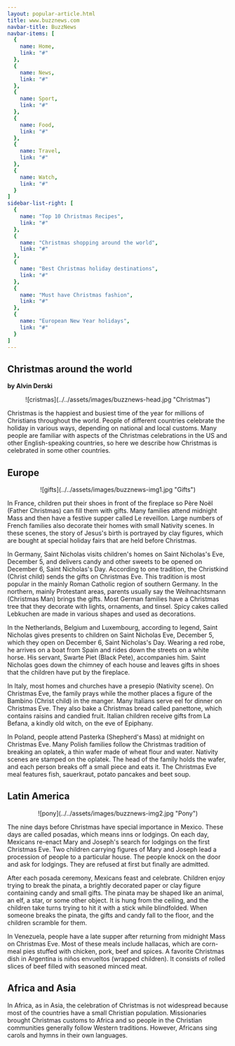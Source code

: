 ```yaml
---
layout: popular-article.html
title: www.buzznews.com
navbar-title: BuzzNews
navbar-items: [
  {
    name: Home,
    link: "#"
  },
  {
    name: News,
    link: "#"
  },
  {
    name: Sport,
    link: "#"
  },
  {
    name: Food,
    link: "#"
  },
  {
    name: Travel,
    link: "#"
  },
  {
    name: Watch,
    link: "#"
  }
]
sidebar-list-right: [
  {
    name: "Top 10 Christmas Recipes",
    link: "#"
  },
  {
    name: "Christmas shopping around the world",
    link: "#"
  },
  {
    name: "Best Christmas holiday destinations",
    link: "#"
  },
  {
    name: "Must have Christmas fashion",
    link: "#"
  },
  {
    name: "European New Year holidays",
    link: "#"
  }
]
---
```

## Christmas around the world

**by Alvin Derski**

<center>![cristmas](../../assets/images/buzznews-head.jpg "Christmas")</center>

Christmas is the happiest and busiest time of the year for millions of Christians throughout the world. People of different countries celebrate the holiday in various ways, depending on national and local customs. Many people are familiar with aspects of the Christmas celebrations in the US and other English-speaking countries, so here we describe how Christmas is celebrated in some other countries.

## Europe
<center>![gifts](../../assets/images/buzznews-img1.jpg "Gifts")</center>

In France, children put their shoes in front of the fireplace so Père Noël (Father Christmas) can fill them with gifts. Many families attend midnight Mass and then have a festive supper called Le reveillon. Large numbers of French families also decorate their homes with small Nativity scenes. In these scenes, the story of Jesus's birth is portrayed by clay figures, which are bought at special holiday fairs that are held before Christmas.

In Germany, Saint Nicholas visits children's homes on Saint Nicholas's Eve, December 5, and delivers candy and other sweets to be opened on December 6, Saint Nicholas's Day. According to one tradition, the Christkind (Christ child) sends the gifts on Christmas Eve. This tradition is most popular in the mainly Roman Catholic region of southern Germany. In the northern, mainly Protestant areas, parents usually say the Weihnachtsmann (Christmas Man) brings the gifts. Most German families have a Christmas tree that they decorate with lights, ornaments, and tinsel. Spicy cakes called Lebkuchen are made in various shapes and used as decorations.

In the Netherlands, Belgium and Luxembourg, according to legend, Saint Nicholas gives presents to children on Saint Nicholas Eve, December 5, which they open on December 6, Saint Nicholas's Day. Wearing a red robe, he arrives on a boat from Spain and rides down the streets on a white horse. His servant, Swarte Piet (Black Pete), accompanies him. Saint Nicholas goes down the chimney of each house and leaves gifts in shoes that the children have put by the fireplace.

In Italy, most homes and churches have a presepio (Nativity scene). On Christmas Eve, the family prays while the mother places a figure of the Bambino (Christ child) in the manger. Many Italians serve eel for dinner on Christmas Eve. They also bake a Christmas bread called panettone, which contains raisins and candied fruit. Italian children receive gifts from La Befana, a kindly old witch, on the eve of Epiphany.

In Poland, people attend Pasterka (Shepherd's Mass) at midnight on Christmas Eve. Many Polish families follow the Christmas tradition of breaking an oplatek, a thin wafer made of wheat flour and water. Nativity scenes are stamped on the oplatek. The head of the family holds the wafer, and each person breaks off a small piece and eats it. The Christmas Eve meal features fish, sauerkraut, potato pancakes and beet soup.

## Latin America
<center>![pony](../../assets/images/buzznews-img2.jpg "Pony")</center>

The nine days before Christmas have special importance in Mexico. These days are called posadas, which means inns or lodgings. On each day, Mexicans re-enact Mary and Joseph's search for lodgings on the first Christmas Eve. Two children carrying figures of Mary and Joseph lead a procession of people to a particular house. The people knock on the door and ask for lodgings. They are refused at first but finally are admitted.

After each posada ceremony, Mexicans feast and celebrate. Children enjoy trying to break the pinata, a brightly decorated paper or clay figure containing candy and small gifts. The pinata may be shaped like an animal, an elf, a star, or some other object. It is hung from the ceiling, and the children take turns trying to hit it with a stick while blindfolded. When someone breaks the pinata, the gifts and candy fall to the floor, and the children scramble for them.

In Venezuela, people have a late supper after returning from midnight Mass on Christmas Eve. Most of these meals include hallacas, which are corn-meal pies stuffed with chicken, pork, beef and spices. A favorite Christmas dish in Argentina is niños envueltos (wrapped children). It consists of rolled slices of beef filled with seasoned minced meat.

## Africa and Asia

In Africa, as in Asia, the celebration of Christmas is not widespread because most of the countries have a small Christian population. Missionaries brought Christmas customs to Africa and so people in the Christian communities generally follow Western traditions. However, Africans sing carols and hymns in their own languages.
